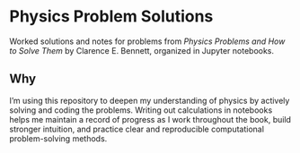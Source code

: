 # Physics Problem Solutions

Worked solutions and notes for problems from *Physics Problems and How to Solve Them* by Clarence E. Bennett, organized in Jupyter notebooks.

## Why
I’m using this repository to deepen my understanding of physics by actively solving and coding the problems. Writing out calculations in notebooks helps me maintain a record of progress as I work throughout the book, build stronger intuition, and practice clear and reproducible computational problem-solving methods.
